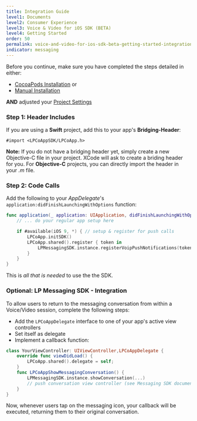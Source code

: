 ```yaml
---
title: Integration Guide
level1: Documents
level2: Consumer Experience
level3: Voice & Video for iOS SDK (BETA)
level4: Getting Started
order: 50
permalink: voice-and-video-for-ios-sdk-beta-getting-started-integration-guide.html
indicator: messaging
---
```


Before you continue, make sure you have completed the steps detailed in either:

   * [CocoaPods Installation](consumer-experience-voice-video-ios-cocoa-pods.html) or
   * [Manual Installation](consumer-experience-voice-video-ios-manually.html)

**AND** adjusted your [Project Settings](consumer-experience-voice-video-ios-project-settings.html)


### Step 1: Header Includes
If you are using a **Swift** project, add this to your app's **Bridging-Header**:

```Header
#import <LPCoAppSDK/LPCoApp.h>
```

**Note:** If you do not have a bridging header yet, simply create a new Objective-C file in your project. XCode will ask to create a briding header for you. For **Objective-C** projects, you can directly import the header in your *.m* file.

### Step 2: Code Calls

Add the following to your *AppDelegate*'s `application:didFinishLaunchingWithOptions` function:

```swift
func application(_ application: UIApplication, didFinishLaunchingWithOptions launchOptions: [UIApplicationLaunchOptionsKey: Any]?) -> Bool {
    // ... do your regular app setup here

    if #available(iOS 9, *) { // setup & register for push calls
        LPCoApp.initSDK()
        LPCoApp.shared().register { token in
            LPMessagingSDK.instance.registerVoipPushNotifications(token: token!)
        }
    }
}
```

This is *all that is needed* to use the the SDK.

### Optional: LP Messaging SDK - Integration

To allow users to return to the messaging conversation from within a Voice/Video session, complete the following steps:

* Add the `LPCoAppDelegate` interface to one of your app's active view controllers
* Set itself as delegate
* Implement a callback function:

```swift
class YourViewController: UIViewController,LPCoAppDelegate {
    override func viewDidLoad() {
        LPCoApp.shared().delegate = self;
    }
    func LPCoAppShowMessagingConversation() {
        LPMessagingSDK.instance.showConversation(...)
        // push conversation view controller (see Messaging SDK documentation)
    }
}
```
Now, whenever users tap on the messaging icon, your callback will be executed, returning them to their original conversation.
